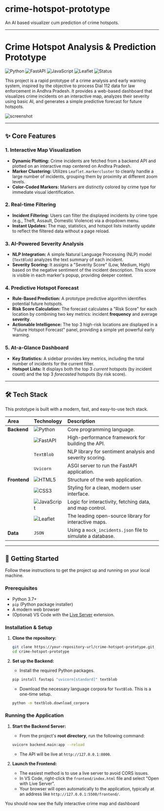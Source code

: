 # crime-hotspot-prototype
An AI based visualizer cum prediction of crime hotspots.

---

# Crime Hotspot Analysis & Prediction Prototype

![Python](https://img.shields.io/badge/Python-3.9+-blue?logo=python)
![FastAPI](https://img.shields.io/badge/FastAPI-0.78-green?logo=fastapi)
![JavaScript](https://img.shields.io/badge/JavaScript-ES6-yellow?logo=javascript)
![Leaflet](https://img.shields.io/badge/Leaflet-1.9-brightgreen?logo=leaflet)
![Status](https://img.shields.io/badge/status-prototype-orange)

This project is a rapid prototype of a crime analysis and early warning system, inspired by the objective to process Dial 112 data for law enforcement in Andhra Pradesh. It provides a web-based dashboard that visualizes crime incidents on an interactive map, analyzes their severity using basic AI, and generates a simple predictive forecast for future hotspots.


![screenshot](https://github.com/user-attachments/assets/916d0114-970f-44b6-98c3-b0dcd76843f3)


---

## ✨ Core Features

### 1. Interactive Map Visualization
*   **Dynamic Plotting:** Crime incidents are fetched from a backend API and plotted on an interactive map centered on Andhra Pradesh.
*   **Marker Clustering:** Utilizes `Leaflet.markercluster` to cleanly handle a large number of incidents, grouping them by proximity at different zoom levels.
*   **Color-Coded Markers:** Markers are distinctly colored by crime type for immediate visual identification.

### 2. Real-time Filtering
*   **Incident Filtering:** Users can filter the displayed incidents by crime type (e.g., Theft, Assault, Domestic Violence) via a dropdown menu.
*   **Instant Updates:** The map, statistics, and hotspot lists instantly update to reflect the filtered data without a page reload.

### 3. AI-Powered Severity Analysis
*   **NLP Integration:** A simple Natural Language Processing (NLP) model (`TextBlob`) analyzes the text summary of each incident.
*   **Severity Scoring:** It assigns a "Severity Score" (Low, Medium, High) based on the negative sentiment of the incident description. This score is visible in each marker's popup, providing deeper context.

### 4. Predictive Hotspot Forecast
*   **Rule-Based Prediction:** A prototype predictive algorithm identifies potential future hotspots.
*   **Risk Score Calculation:** The forecast calculates a "Risk Score" for each location by combining two key metrics: incident **frequency** and average **severity**.
*   **Actionable Intelligence:** The top 3 high-risk locations are displayed in a "Future Hotspot Forecast" panel, providing a simple yet powerful early warning.

### 5. At-a-Glance Dashboard
*   **Key Statistics:** A sidebar provides key metrics, including the total number of incidents for the current filter.
*   **Hotspot Lists:** It displays both the top 3 *current* hotspots (by incident count) and the top 3 *forecasted* hotspots (by risk score).

---

## 🛠️ Tech Stack

This prototype is built with a modern, fast, and easy-to-use tech stack.

| Area      | Technology                                                                                                    | Description                                                 |
| :-------- | :------------------------------------------------------------------------------------------------------------ | :---------------------------------------------------------- |
| **Backend** | ![Python](https://img.shields.io/badge/Python-3776AB?logo=python&logoColor=white)                             | Core programming language.                                  |
|           | ![FastAPI](https://img.shields.io/badge/FastAPI-009688?logo=fastapi&logoColor=white)                           | High-performance framework for building the API.            |
|           | `TextBlob`                                                                                                    | NLP library for sentiment analysis and severity scoring.    |
|           | `Uvicorn`                                                                                                     | ASGI server to run the FastAPI application.                 |
| **Frontend**| ![HTML5](https://img.shields.io/badge/HTML5-E34F26?logo=html5&logoColor=white)                                 | Structure of the web application.                           |
|           | ![CSS3](https://img.shields.io/badge/CSS3-1572B6?logo=css3&logoColor=white)                                     | Styling for a clean, modern user interface.                 |
|           | ![JavaScript](https://img.shields.io/badge/JavaScript-F7DF1E?logo=javascript&logoColor=black)                 | Logic for interactivity, fetching data, and map control.    |
|           | ![Leaflet](https://img.shields.io/badge/Leaflet-1AD668?logo=leaflet&logoColor=white)                           | The leading open-source library for interactive maps.       |
| **Data**    | `JSON`                                                                                                        | Using a `mock_incidents.json` file to simulate a database.  |

---

## 🚀 Getting Started

Follow these instructions to get the project up and running on your local machine.

### Prerequisites

*   Python 3.7+
*   `pip` (Python package installer)
*   A modern web browser
*   (Optional) VS Code with the [Live Server](https://marketplace.visualstudio.com/items?itemName=ritwickdey.LiveServer) extension.

### Installation & Setup

1.  **Clone the repository:**
    ```sh
    git clone https://your-repository-url/crime-hotspot-prototype.git
    cd crime-hotspot-prototype
    ```

2.  **Set up the Backend:**
    *   Install the required Python packages.
      ```sh
      pip install fastapi "uvicorn[standard]" textblob
      ```
    *   Download the necessary language corpora for `TextBlob`. This is a one-time setup.
      ```sh
      python -m textblob.download_corpora
      ```

### Running the Application

1.  **Start the Backend Server:**
    *   From the project's **root directory**, run the following command:
      ```sh
      uvicorn backend.main:app --reload
      ```
    *   The API will be live at `http://127.0.0.1:8000`.

2.  **Launch the Frontend:**
    *   The easiest method is to use a live server to avoid CORS issues.
    *   In VS Code, right-click the `frontend/index.html` file and select "Open with Live Server".
    *   Your browser will open automatically to the application, typically at an address like `http://127.0.0.1:5500/frontend/`.

You should now see the fully interactive crime map and dashboard
